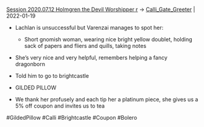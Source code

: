 ---
---

[Session 2020.07.12 Holmgren the Devil Worshipper r](TheWik-main/sessions/notes_matteo_brianedit/Session%202020.07.12%20Holmgren%20the%20Devil%20Worshipper%20r.md) -> [Calli_Gate_Greeter](../people/Calli_Gate_Greeter.md) | 2022-01-19
-   Lachlan is unsuccessful but Varenzai manages to spot her:
    
    -   Short gnomish woman, wearing nice bright yellow doublet, holding sack of papers and fliers and quills, taking notes
        
-   She’s very nice and very helpful, remembers helping a fancy dragonborn
    
-   Told him to go to brightcastle
    
-   GILDED PILLOW
    
-   We thank her profusely and each tip her a platinum piece, she gives us a 5% off coupon and invites us to tea

#GildedPillow #Calli #Brightcastle #Coupon #Bolero 